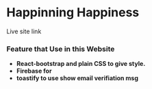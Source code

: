 # Happinning Happiness 

Live site link <b>


### Feature that Use in this Website
* React-bootstrap and plain CSS to give style.
* Firebase for 
* toastify to use show email verifiation msg

